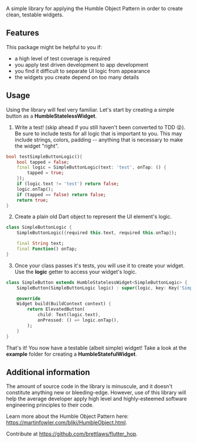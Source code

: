 A simple library for applying the Humble Object Pattern in order to create clean, testable widgets.  


## Features


This package might be helpful to you if:
- a high level of test coverage is required
- you apply test driven development to app development
- you find it difficult to separate UI logic from appearance
- the widgets you create depend on too many details



## Usage


Using the library will feel very familiar.  Let's start by creating a simple button as a <b>HumbleStatelessWidget</b>.

1) Write a test! (skip ahead if you still haven't been converted to TDD 😜).  Be sure to include tests for all logic that is important to you.  This may include strings, colors, padding -- anything that is necessary to make the widget "right".
```dart
bool testSimpleButtonLogic(){
	bool tapped = false;
	final logic = SimpleButtonLogic(text: 'test', onTap: () {
		tapped = true;
	});
	if (logic.text != 'test') return false;
	logic.onTap();
	if (tapped == false) return false;
	return true;
}
```
2) Create a plain old Dart object to represent the UI element's logic.  
```dart
class SimpleButtonLogic {
	SimpleButtonLogic({required this.text, required this.onTap});

	final String text;
	final Function() onTap;
}
```
3) Once your class passes it's tests, you will use it to create your widget.  Use the <b>logic</b> getter to access your widget's logic.
```dart
class SimpleButton extends HumbleStatelessWidget<SimpleButtonLogic> {
	SimpleButton(SimpleButtonLogic logic) : super(logic, key: Key('SimpleButton'));

	@override
	Widget build(BuildContext context) {
		return ElevatedButton(
			child: Text(logic.text),
			onPressed: () => logic.onTap(),
		);
	}
}
```
That's it!  You now have a testable (albeit simple) widget!  Take a look at the <b>example</b> folder for creating a <b>HumbleStatefulWidget</b>.


## Additional information


The amount of source code in the library is minuscule, and it doesn't constitute anything new or bleeding-edge.  However, use of this library will help the average developer apply high level and highly-esteemed software engineering principles to their code.  

Learn more about the Humble Object Pattern here: https://martinfowler.com/bliki/HumbleObject.html.

Contribute at https://github.com/brettlaws/flutter_hop.